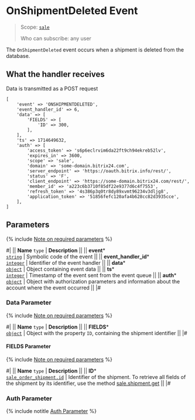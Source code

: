 # OnShipmentDeleted Event

> Scope: [`sale`](../../scopes/permissions.md) 
>
> Who can subscribe: any user

The `OnShipmentDeleted` event occurs when a shipment is deleted from the database.

## What the handler receives

Data is transmitted as a POST request

```
[
    'event' => 'ONSHIPMENTDELETED',
    'event_handler_id' => 6,
    'data' => [
        'FIELDS' => [
            'ID' => 300,
        ],
    ],
    'ts' => 1714649632,
    'auth' => [
        'access_token' => 's6p6eclrvim6da22ft9ch94ekreb52lv',
        'expires_in' => 3600,
        'scope' => 'sale',
        'domain' => 'some-domain.bitrix24.com',
        'server_endpoint' => 'https://oauth.bitrix.info/rest/',
        'status' => 'F',
        'client_endpoint' => 'https://some-domain.bitrix24.com/rest/',
        'member_id' => 'a223c6b3710f85df22e9377d6c4f7553',
        'refresh_token' => '4s386p3q0tr8dy89xvmt96234v3dljg8',
        'application_token' => '51856fefc120afa4b628cc82d3935cce',
    ],
]
```

## Parameters

{% include [Note on required parameters](../../../_includes/required.md) %}

#|
|| **Name**
`type` | **Description** ||
|| **event***  
[`string`](../../data-types.md) | Symbolic code of the event ||
|| **event_handler_id***  
[`integer`](../../data-types.md) | Identifier of the event handler ||
|| **data***  
[`object`](../../data-types.md) | Object containing event data ||
|| **ts***  
[`integer`](../../data-types.md) | Timestamp of the event sent from the event queue ||
|| **auth***  
[`object`](../../data-types.md) | Object with authorization parameters and information about the account where the event occurred ||
|#

### Data Parameter

{% include [Note on required parameters](../../../_includes/required.md) %}

#|
|| **Name**
`type` | **Description** ||
|| **FIELDS***  
[`object`](../../data-types.md) | Object with the property `ID`, containing the shipment identifier ||
|#

#### FIELDS Parameter

{% include [Note on required parameters](../../../_includes/required.md) %}

#|
|| **Name**
`type` | **Description** ||
|| **ID***  
[`sale_order_shipment.id`](../data-types.md) | Identifier of the shipment. To retrieve all fields of the shipment by its identifier, use the method [sale.shipment.get](../shipment/sale-shipment-get.md) ||
|#

### Auth Parameter

{% include notitle [Auth Parameter](../../../_includes/auth-params-in-events.md) %}